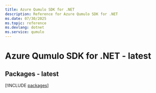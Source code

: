 ```yaml
---
title: Azure Qumulo SDK for .NET
description: Reference for Azure Qumulo SDK for .NET
ms.date: 07/30/2025
ms.topic: reference
ms.devlang: dotnet
ms.service: qumulo
---
```

# Azure Qumulo SDK for .NET - latest
## Packages - latest
[!INCLUDE [packages](qumulo-index.md)]